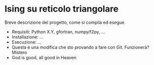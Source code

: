 # Ising su reticolo triangolare

Breve descrizione del progetto, come si compila ed esegue.
- Requisiti: Python X.Y, gfortran, numpy/f2py, ...
- Installazione: ...
- Esecuzione: ...
- Questa è una modifica che sto provando a fare con Git. Funzionerà? Mistero
- God is good, all good in Heaven
